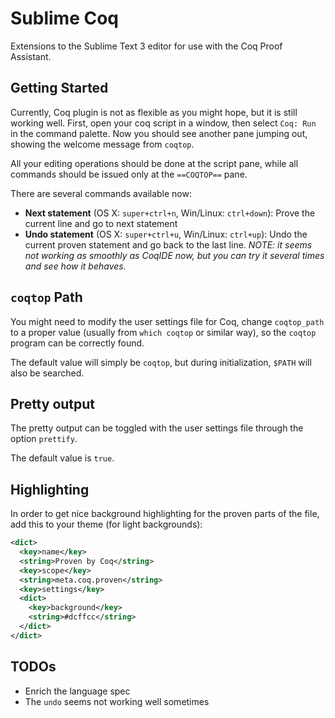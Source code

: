 Sublime Coq
===========

Extensions to the Sublime Text 3 editor for use with the Coq Proof Assistant.


Getting Started
---------------
Currently, Coq plugin is not as flexible as you might hope, but it is still working well. First, open your coq script in a window, then select `Coq: Run` in the command palette. Now you should see another pane jumping out, showing the welcome message from `coqtop`.

All your editing operations should be done at the script pane, while all commands should be issued only at the `==COQTOP==` pane.

There are several commands available now:

* **Next statement** (OS X: `super+ctrl+n`, Win/Linux: `ctrl+down`): Prove the current line and go to next statement
* **Undo statement** (OS X: `super+ctrl+u`, Win/Linux: `ctrl+up`): Undo the current proven statement and go back to the last line. *NOTE: it seems not working as smoothly as CoqIDE now, but you can try it several times and see how it behaves.*


`coqtop` Path
-------------

You might need to modify the user settings file for Coq, change `coqtop_path` to a proper value (usually from `which coqtop` or similar way), so the `coqtop` program can be correctly found.

The default value will simply be `coqtop`, but during initialization, `$PATH` will also be searched.


Pretty output
-------------

The pretty output can be toggled with the user settings file through the option `prettify`.

The default value is `true`.


Highlighting
------------

In order to get nice background highlighting for the proven parts of the file,
add this to your theme (for light backgrounds):

```xml
<dict>
  <key>name</key>
  <string>Proven by Coq</string>
  <key>scope</key>
  <string>meta.coq.proven</string>
  <key>settings</key>
  <dict>
    <key>background</key>
    <string>#dcffcc</string>
  </dict>
</dict>
```

TODOs
-----
* Enrich the language spec
* The `undo` seems not working well sometimes


